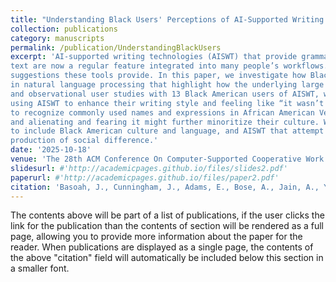```yaml
---
title: "Understanding Black Users' Perceptions of AI-Supported Writing Technology"
collection: publications
category: manuscripts
permalink: /publication/UnderstandingBlackUsers
excerpt: 'AI-supported writing technologies (AISWT) that provide grammatical suggestions, autocomplete sentences, or generate and rewrite
text are now a regular feature integrated into many people’s workflows. However, little is known about how people perceive the
suggestions these tools provide. In this paper, we investigate how Black American users perceive AISWT, motivated by prior findings
in natural language processing that highlight how the underlying large language models can contain racial biases. Using interviews
and observational user studies with 13 Black American users of AISWT, we found a strong tradeoff between the perceived benefits of
using AISWT to enhance their writing style and feeling like “it wasn’t built for us”. Specifically, participants reported AISWT’s failure
to recognize commonly used names and expressions in African American Vernacular English, experiencing its corrections as hurtful
and alienating and fearing it might further minoritize their culture. We end with a reflection on the tension between AISWT that fail
to include Black American culture and language, and AISWT that attempt to mimic it, with attention to accuracy, authenticity, and the
production of social difference.'
date: '2025-10-18'
venue: 'The 28th ACM Conference On Computer-Supported Cooperative Work and Social Computing (CSCW'25)'
slidesurl: #'http://academicpages.github.io/files/slides2.pdf'
paperurl: #'http://academicpages.github.io/files/paper2.pdf'
citation: 'Basoah, J., Cunningham, J., Adams, E., Bose, A., Jain, A., Yadav, K., Yang, Z., Reinecke, K., Rosner, D.. “Understanding Black Users Perceptions of AI-Supported Writing Technology." Currently Under Review: The 28th ACM Conference On Computer-Supported Cooperative Work and Social Computing (CSCW ’25)'
---
```


The contents above will be part of a list of publications, if the user clicks the link for the publication than the contents of section will be rendered as a full page, allowing you to provide more information about the paper for the reader. When publications are displayed as a single page, the contents of the above "citation" field will automatically be included below this section in a smaller font.